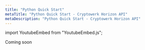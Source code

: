 ```yaml
---
title: "Python Quick Start"
metaTitle: "Python Quick Start - Cryptowerk Horizon API"
metaDescription: "Python Quick Start - Cryptowerk Horizon API"
---
```

import YoutubeEmbed from "YoutubeEmbed.js";

Coming soon
<YoutubeEmbed link="https://www.youtube.com/embed/oznr-1-poSU" title="oznr-1-poSU" />
